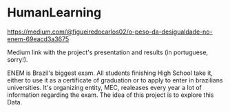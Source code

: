 # HumanLearning

https://medium.com/@figueiredocarlos02/o-peso-da-desigualdade-no-enem-69eacd3a3675

Medium link with the project's presentation and results (in portuguese, sorry!).

ENEM is Brazil's biggest exam. All students finishing High School take it, either to use it as a certificate of graduation or to apply to enter in brazilians universities.
It's organizing entity, MEC, realeases every year a lot of information regarding the exam.
The idea of this project is to explore this Data.
